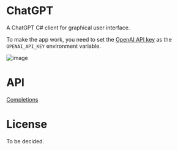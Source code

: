 # ChatGPT

A ChatGPT C# client for graphical user interface.

To make the app work, you need to set the [OpenAI API key](https://beta.openai.com/account/api-keys) as the `OPENAI_API_KEY` environment variable.

![image](https://user-images.githubusercontent.com/2297442/216841621-77e3d5b4-c96c-4682-ba2e-fa45612f6495.png)

# API

[Completions](https://beta.openai.com/docs/api-reference/completions/create)

# License

To be decided.
